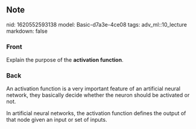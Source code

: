 ## Note
nid: 1620552593138
model: Basic-d7a3e-4ce08
tags: adv_ml::10_lecture
markdown: false

### Front
Explain the purpose of the <b>activation function</b>.

### Back
An activation function is a very important feature of an artificial
neural network, they basically decide whether the neuron should be
activated or not.
<div>
  In artificial neural networks, the activation function defines
  the output of that node given an input or set of inputs.
</div>

